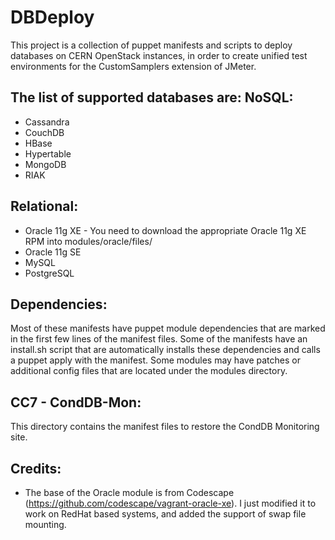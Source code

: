 DBDeploy
========
This project is a collection of puppet manifests and scripts to deploy databases on CERN OpenStack instances, in order to create unified test environments for the CustomSamplers extension of JMeter.

The list of supported databases are:
NoSQL:
------
 + Cassandra
 + CouchDB
 + HBase
 + Hypertable
 + MongoDB
 + RIAK

Relational:
----
 + Oracle 11g XE - You need to download the appropriate Oracle 11g XE RPM into modules/oracle/files/
 + Oracle 11g SE
 + MySQL
 + PostgreSQL

Dependencies:
-------------
Most of these manifests have puppet module dependencies that are marked in the first few lines of the manifest files. Some of the manifests have an install.sh script that are automatically installs these dependencies and calls a puppet apply with the manifest.
Some modules may have patches or additional config files that are located under the modules directory.


CC7 - CondDB-Mon:
-----------------
This directory contains the manifest files to restore the CondDB Monitoring site.


Credits:
--------
 + The base of the  Oracle module is from Codescape (https://github.com/codescape/vagrant-oracle-xe).
   I just modified it to work on RedHat based systems, and added the support of swap file mounting.

